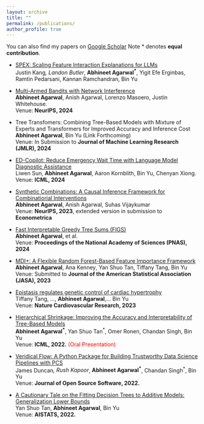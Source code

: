 ```yaml
---
layout: archive
title: ""
permalink: /publications/
author_profile: true
---
```


You can also find my papers on [Google Scholar](https://scholar.google.com/citations?user=8282541233&hl=en) Note \* denotes **equal contribution**. 

* [SPEX: Scaling Feature Interaction Explanations for LLMs](https://arxiv.org/abs/2502.13870)<br>
Justin Kang<sup>*</sup>, Landon Butler<sup>*</sup>, **Abhineet Agarwal<sup>*</sup>**, Yigit Efe Erginbas, Ramtin Pedarsani, Kannan Ramchandran, Bin Yu 
  
* [Multi-Armed Bandits with Network Interference](https://arxiv.org/abs/2405.18621)<br>
  **Abhineet Agarwal**, Anish Agarwal, Lorenzo Masoero, Justin Whitehouse. \
  Venue: **NeurIPS, 2024**

* Tree Transfomers: Combining Tree-Based Models with Mixture of Experts and Transformers for Improved Accuracy and Inference Cost<br>
  **Abhineet Agarwal**, Bin Yu (Link Forthcoming) \
  Venue: In Submission to **Journal of Machine Learning Research (JMLR), 2024**

* [ED-Copilot: Reduce Emergency Wait Time with Language Model Diagnostic Assistance](https://arxiv.org/pdf/2402.13448)<br>
  Liwen Sun, **Abhineet Agarwal**, Aaron Kornblith, Bin Yu, Chenyan Xiong. \
  Venue: **ICML, 2024**

* [Synthetic Combinations: A Causal Inference Framework for Combinatiorial Interventions](https://arxiv.org/abs/2303.14226)<br>
  **Abhineet Agarwal**, Anish Agarwal, Suhas Vijaykumar \
  Venue: **NeurIPS, 2023**, extended version in submission to **Econometrica**

* [Fast Interpretable Greedy Tree Sums (FIGS)](https://www.pnas.org/doi/10.1073/pnas.2310151122)<br>
  **Abhineet Agarwal**, et al. \
  Venue: **Proceedings of the National Academy of Sciences (PNAS), 2024**

* [MDI+: A Flexible Random Forest-Based Feature Importance Framework](https://arxiv.org/abs/2307.01932)<br>
  **Abhineet Agarwal<sup>*</sup>***, Ana Kenney<sup>*</sup>*, Yan Shuo Tan<sup>*</sup>*, Tiffany Tang<sup>*</sup>*, Bin Yu \
  Venue: Submitted to **Journal of the American Statistical Association (JASA), 2023**

* [Epistasis regulates genetic control of cardiac hypertrophy](https://www.ncbi.nlm.nih.gov/pmc/articles/PMC10659487/)<br>
  Tiffany Tang, ..., **Abhineet Agarwal**,... Bin Yu  \
  Venue: **Nature Cardiovascular Research, 2023**

* [Hierarchical Shrinkage: Improving the Accuracy and Interpretability of Tree-Based Models](https://arxiv.org/abs/2202.00858)<br>
  **Abhineet Agarwal<sup>*</sup>**, Yan Shuo Tan<sup>*</sup>, Omer Ronen, Chandan Singh, Bin Yu  \
  Venue: **ICML, 2022.** <span style="color: red"> (Oral Presentation) </span>
  
* [Veridical Flow: A Python Package for Building Trustworthy Data Science Pipelines with PCS](https://joss.theoj.org/papers/10.21105/joss.03895.pdf)<br>
James Duncan<sup>*</sup>, Rush Kapoor<sup>*</sup>, **Abhineet Agarwal<sup>*</sup>**, Chandan Singh<sup>*</sup>, Bin Yu\
Venue: **Journal of Open Source Software, 2022.**

* [A Cautionary Tale on the Fitting Decision Trees to Additive Models: Generalization Lower Bounds](https://arxiv.org/abs/2110.09626)<br>
  Yan Shuo Tan, **Abhineet Agarwal**, Bin Yu  \
  Venue: **AISTATS, 2022.**


  
